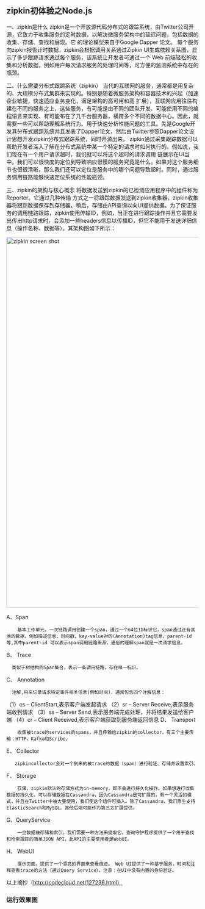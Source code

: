 ## zipkin初体验之Node.js

一、zipkin是什么
    zipkin是一个开放源代码分布式的跟踪系统，由Twitter公司开源，它致力于收集服务的定时数据，以解决微服务架构中的延迟问题，包括数据的收集、存储、查找和展现。它
的理论模型来自于Google Dapper 论文。
    每个服务向zipkin报告计时数据，zipkin会根据调用关系通过Zipkin UI生成依赖关系图，显示了多少跟踪请求通过每个服务，该系统让开发者可通过一个 Web 前端轻松的收
集和分析数据，例如用户每次请求服务的处理时间等，可方便的监测系统中存在的瓶颈。

二、什么需要分布式跟踪系统（zipkin）
    当代的互联网的服务，通常都是用复杂的、大规模分布式集群来实现的。特别是随着微服务架构和容器技术的兴起（加速企业敏捷，快速适应业务变化，满足架构的高可用和高
扩展），互联网应用往往构建在不同的服务之上，这些服务，有可能是由不同的团队开发、可能使用不同的编程语言来实现、有可能布在了几千台服务器，横跨多个不同的数据中心。因此，就需要一些可以帮助理解系统行为、用于快速分析性能问题的工具。先是Google开发其分布式跟踪系统并且发表了Dapper论文，然后由Twitter参照Dapper论文设计思想开发zipkin分布式跟踪系统，同时开源出来。
    zipkin通过采集跟踪数据可以帮助开发者深入了解在分布式系统中某一个特定的请求时如何执行的。假如说，我们现在有一个用户请求超时，我们就可以将这个超时的请求调用
链展示在UI当中。我们可以很快度的定位到导致响应很慢的服务究竟是什么。如果对这个服务细节也很很清晰，那么我们还可以定位是服务中的哪个问题导致超时。同时，通过服务调用链路能够快速定位系统的性能瓶颈。

三、zipkin的架构与核心概念
 将数据发送到zipkin的已检测应用程序中的组件称为Reporter。它通过几种传输
方式之一将跟踪数据发送到zipkin收集器，zipkin收集器将跟踪数据保存到存储器。稍后，存储由API查询以向UI提供数据。为了保证服务的调用链路跟踪，zipkin使用传输ID，例如，当正在进行跟踪操作并且它需要发出传出http请求时，会添加一些headers信息以传播ID，但它不能用于发送详细信息（操作名称、数据等）。其架构图如下所示：

<img width="972" alt="zipkin screen shot" src="http://img.blog.csdn.net/20161221165312512?watermark/2/text/aHR0cDovL2Jsb2cuY3Nkbi5uZXQvcXFfMjEzODcxNzE=/font/5a6L5L2T/fontsize/400/fill/I0JBQkFCMA==/dissolve/70/gravity/Center">

A、Span

        基本工作单元，一次链路调用创建一个span，通过一个64位ID标识它，span通过还有其他的数据，例如描述信息，时间戳，key-value对的(Annotation)tag信息，parent-id等,其中parent-id 可以表示span调用链路来源，通俗的理解span就是一次请求信息。

B、 Trace

      类似于树结构的Span集合，表示一条调用链路，存在唯一标识。

C、 Annotation

      注解,用来记录请求特定事件相关信息(例如时间)，通常包含四个注解信息：

（1）cs – ClientStart,表示客户端发起请求
（2）sr – Server Receive,表示服务端收到请求
（3）ss – Server Send,表示服务端完成处理，并将结果发送给客户端
（4）cr – Client Received,表示客户端获取到服务端返回信息
D、 Transport

        收集被trace的services的spans，并且传输给zipkin的collector，有三个主要传输：HTTP，Kafka和Scribe。

E、 Collector

       zipkincollector会对一个到来的被trace的数据（span）进行验证、存储并设置索引。

F、 Storage

        存储，zipkin默认的存储方式为in-memory，即不会进行持久化操作。如果想进行收集数据的持久化，可以存储数据在Cassandra，因为Cassandra是可扩展的，有一个灵活的模式，并且在Twitter中被大量使用，我们使这个组件可插入。除了Cassandra，我们原生支持ElasticSearch和MySQL。其他后端可能作为第三方扩展提供。

G、QueryService

        一旦数据被存储和索引，我们需要一种方法来提取它。查询守护程序提供了一个用于查找和检索跟踪的简单JSON API，此API的主要使用者是WebUI。

H、 WebUI

        展示页面，提供了一个漂亮的界面来查看痕迹。 Web UI提供了一种基于服务，时间和注释查看trace的方法（通过Query Service）。注意：在UI中没有内置的身份验证。


以上摘抄（http://codecloud.net/127236.html）


### 运行效果图




